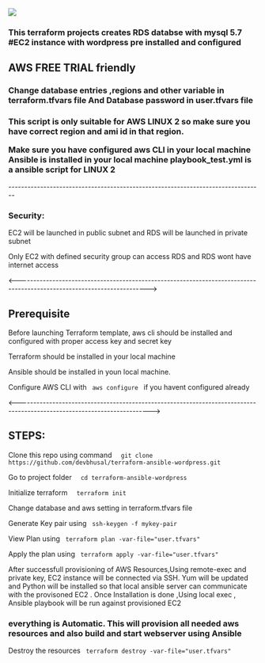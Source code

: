 <img src= "https://devbhusal.com/logo.png" />
<h3>
This terraform projects creates
 RDS databse with mysql 5.7 
 #EC2 instance with wordpress pre installed and configured </h3>
 
 <h2>
 AWS FREE TRIAL friendly</h2> 
 
 <h3>Change database entries ,regions and other variable in terraform.tfvars file
 And Database password in user.tfvars file </h3>
<h3>
  This script is only suitable for AWS LINUX 2 so make sure you have correct region and 
  ami id in that region.

  Make sure you have configured aws CLI in your local machine
  Ansible is installed in your local machine
  playbook_test.yml is a ansible script for LINUX 2

</h3>
  --------------------------------------------------------------------------------
 <h3> Security: </h3>
<p> EC2 will be launched in public subnet and RDS will be launched in private subnet </p>
<p> Only EC2 with defined security group can access RDS and RDS wont have internet access </p>


<----------------------------------------------------------------------------------------------------------------------->

<h2> Prerequisite </h2>
<p> Before launching Terraform template, aws cli should be installed and configured with proper access key and secret key </p>
<p> Terraform should be installed in your local machine </p>
<p> Ansible should be installed in youn local machine.
<p> Configure AWS CLI with <code> aws configure </code> if you havent configured already </p>

<------------------------------------------------------------------------------------------------------------------------>

<h2> STEPS: </h2>

 <p>Clone this repo using command <code>  git clone https://github.com/devbhusal/terraform-ansible-wordpress.git</code></p>
 <p> Go to project folder         <code>  cd terraform-ansible-wordpress </code></p>
 <p>Initialize terraform          <code>  terraform init</code></p>
 <p>Change database and aws setting in terraform.tfvars file </p>
 <p>Generate Key pair using        <code> ssh-keygen -f mykey-pair  </code></p>
 <p>View Plan using                <code> terraform plan -var-file="user.tfvars"  </code></p>
 <p>Apply the plan using           <code> terraform apply -var-file="user.tfvars" </code></p>
 
 <p> After successfull provisioning of AWS Resources,Using remote-exec and private key, EC2 instance will be connected via  SSH. Yum will be updated and Python will be installed so that local ansible server can communicate with the provisoned EC2 . Once Installation is done ,Using local exec , Ansible playbook will be run against provisioned EC2 </p>
 <h3> everything is Automatic. This will provision all needed  aws resources and also build and start webserver using Ansible </h3>

 <p>Destroy the resources          <code> terraform destroy -var-file="user.tfvars" </code></p>





